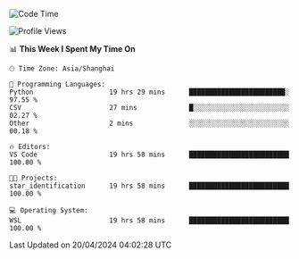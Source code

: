 <!--START_SECTION:waka-->
![Code Time](http://img.shields.io/badge/Code%20Time-1%2C627%20hrs%2039%20mins-blue)

![Profile Views](http://img.shields.io/badge/Profile%20Views-5-blue)

📊 **This Week I Spent My Time On** 

```text
🕑︎ Time Zone: Asia/Shanghai

💬 Programming Languages: 
Python                   19 hrs 29 mins      ████████████████████████░   97.55 % 
CSV                      27 mins             █░░░░░░░░░░░░░░░░░░░░░░░░   02.27 % 
Other                    2 mins              ░░░░░░░░░░░░░░░░░░░░░░░░░   00.18 % 

🔥 Editors: 
VS Code                  19 hrs 58 mins      █████████████████████████   100.00 % 

🐱‍💻 Projects: 
star_identification      19 hrs 58 mins      █████████████████████████   100.00 % 

💻 Operating System: 
WSL                      19 hrs 58 mins      █████████████████████████   100.00 % 
```


 Last Updated on 20/04/2024 04:02:28 UTC
<!--END_SECTION:waka-->